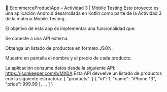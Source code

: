 📱 EcommerceProductApp – Actividad 3 | Mobile Testing
Este proyecto es una aplicación Android desarrollada en Kotlin como parte de la Actividad 3 de la materia Mobile Testing.

El objetivo de esta app es implementar una funcionalidad que:

Se conecte a una API externa.

Obtenga un listado de productos en formato JSON.

Muestre en pantalla el nombre y el precio de cada producto.

La aplicación consume datos desde la siguiente API:
https://jsonkeeper.com/b/MX0A
Esta API devuelve un listado de productos con la siguiente estructura:
{
  "products": [
    {
      "id": 1,
      "name": "iPhone 13",
      "price": 999.99
    },
    ...
  ]
}
